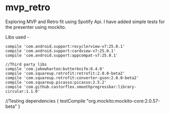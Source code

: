 # mvp_retro
Exploring MVP and Retro fit using Spotify Api. I have added simple tests for the presenter using mockito.

Libs used -

    compile 'com.android.support:recyclerview-v7:25.0.1'
    compile 'com.android.support:cardview-v7:25.0.1'
    compile 'com.android.support:appcompat-v7:25.0.1'

    //Third party libs
    compile 'com.jakewharton:butterknife:8.4.0'
    compile 'com.squareup.retrofit:retrofit:2.0.0-beta2'
    compile 'com.squareup.retrofit:converter-gson:2.0.0-beta2'
    compile 'com.squareup.picasso:picasso:2.5.2'
    compile 'com.github.castorflex.smoothprogressbar:library-circular:1.1.0'

   //Testing
      dependencies { testCompile "org.mockito:mockito-core:2.0.57-beta" }
